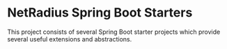 # NetRadius Spring Boot Starters

This project consists of several Spring Boot starter projects which provide several useful
extensions and abstractions.
